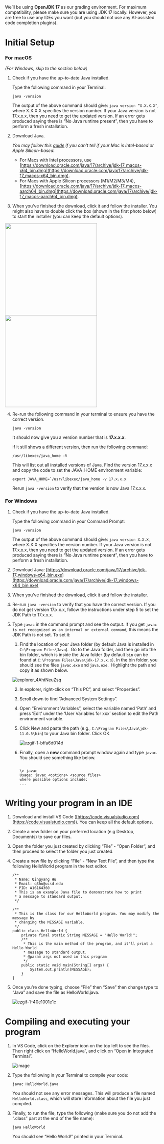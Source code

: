 We’ll be using **OpenJDK 17** as our grading environment. For maximum compatibility, please make sure you are using JDK 17 locally. However, you are free to use any IDEs you want (but you should not use any AI-assisted code completion plugins).

# Initial Setup

### For macOS

_(For Windows, skip to the section below)_

1.  Check if you have the up-to-date Java installed.

    Type the following command in your Terminal:

    ```shell
    java -version
    ```

    The output of the above command should give: `java version “X.X.X.X”`, where X.X.X.X specifies the version number. If your Java version is not 17.x.x.x, then you need to get the updated version. If an error gets produced saying there is “No Java runtime present”, then you have to perform a fresh installation.

2.  Download Java.

    _You may follow this [guide](https://support.apple.com/en-us/HT211814#:~:text=To%20open%20About%20This%20Mac,as%20an%20Intel%2Dbased%20Mac.) if you can’t tell if your Mac is Intel-based or Apple Silicon-based._

    - For Macs with Intel processors, use [https://download.oracle.com/java/17/archive/jdk-17_macos-x64_bin.dmg](https://download.oracle.com/java/17/archive/jdk-17_macos-x64_bin.dmg).
    - For Macs with Apple Silicon processors (M1/M2/M3/M4), [https://download.oracle.com/java/17/archive/jdk-17_macos-aarch64_bin.dmg](https://download.oracle.com/java/17/archive/jdk-17_macos-aarch64_bin.dmg).

3.  When you’ve finished the download, click it and follow the installer. You might also have to double click the box (shown in the first photo below) to start the installer (you can keep the default options).

<img src="https://user-images.githubusercontent.com/12138874/224300834-78e20301-8a06-4f4d-9927-41d081a6b4eb.png" height="300"><img src="https://user-images.githubusercontent.com/12138874/224300859-08f22d6b-e5f1-44ce-b0cb-891098e90e73.png" height="300">

4.  Re-run the following command in your terminal to ensure you have the correct version.

        java -version

    It should now give you a version number that is **17.x.x.x**.

    If it still shows a different version, then run the following command:

        /usr/libexec/java_home -V

    This will list out all installed versions of Java. Find the version 17.x.x.x and copy the code to set the JAVA_HOME environment variable:

        export JAVA_HOME=`/usr/libexec/java_home -v 17.x.x.x

    Rerun `java -version` to verify that the version is now Java 17.x.x.x.

### For Windows

1.  Check if you have the up-to-date Java installed.

    Type the following command in your Command Prompt:

        java -version

    The output of the above command should give: `java version X.X.X`, where X.X.X specifies the version number. If your Java version is not 17.x.x.x, then you need to get the updated version. If an error gets produced saying there is “No Java runtime present”, then you have to perform a fresh installation.

2.  Download Java: [https://download.oracle.com/java/17/archive/jdk-17_windows-x64_bin.exe](https://download.oracle.com/java/17/archive/jdk-17_windows-x64_bin.exe)
3.  When you’ve finished the download, click it and follow the installer.

4.  Re-run `java -version` to verify that you have the correct version. If you do not get version 17.x.x.x, follow the instructions under step 5 to set the JDK Path to 17.x.x.x.
5.  Type `javac` in the command prompt and see the output. If you get `javac is not recognized as an internal or external command`, this means the JDK Path is not set. To set it:

    1.  Find the location of your Java folder (by default Java is installed in `C:\Program Files\Java`).  Go to the Java folder, and then go into the bin folder, which is inside the Java folder (by default `bin` can be found at `C:\Program Files\Java\jdk-17.x.x.x`). In the bin folder, you should see the files `javac.exe` and `java.exe`.  Highlight the path and copy it as shown below.

    ![explorer_4AhtNeuZsq](https://user-images.githubusercontent.com/12138874/224301061-a35a2b69-ddcd-47b7-b58e-88ad38f9397c.gif)

    2.  In explorer, right-click on “This PC”, and select “Properties”.
    3.  Scroll down to find “Advanced System Settings”.
    4.  Open “Environment Variables”, select the variable named ‘Path’ and press ‘Edit’ under the ‘User Variables for xxx’ section to edit the Path environment variable.
    5.  Click New and paste the path (e.g., `C:\Program Files\Java\jdk-11.0.5\bin`) to your Java bin folder. Click OK.

        ![ezgif-1-bffa6d014d](https://user-images.githubusercontent.com/12138874/224301146-5766b532-74ad-4dfa-ab76-827cd7bafc5d.gif)

    6.  Finally, open a **new** command prompt window again and type `javac`. You should see something like below.

        ```

        \> javac
        Usage: javac <options> <source files>
        where possible options include:
        ...
        ```

# Writing your program in an IDE

1.  Download and install VS Code ([https://code.visualstudio.com](https://code.visualstudio.com)). You can keep all the default options.
2.  Create a new folder on your preferred location (e.g Desktop, Documents) to save our files.
3.  Open the folder you just created by clicking “File” - “Open Folder”, and then proceed to select the folder you just created.
4.  Create a new file by clicking “File” - “New Text File”, and then type the following HelloWorld program in the text editor.

    ```
    /**
     * Name: Qingyang Hu
     * Email: q3hu@ucsd.edu
     * PID: A16164360
     * This is an example Java file to demonstrate how to print
     * a message to standard output.
     */

    /**
     * This is the class for our HelloWorld program. You may modify the message by
     * changing the MESSAGE variable.
     */
    public class HelloWorld {
        private final static String MESSAGE = "Hello World!";
        /**
         * This is the main method of the program, and it'll print a Hello World
         * message to standard output.
         * @param args not used in this program
         */
        public static void main(String[] args) {
            System.out.println(MESSAGE);
        }
    }
    ```

5.  Once you’re done typing, choose “File” then “Save” then change type to “Java” and save the file as HelloWorld.java.

    ![ezgif-1-40e1001e1c](https://user-images.githubusercontent.com/12138874/224301407-fc676179-8afb-4b23-8b0c-52f062038aa9.gif)

# Compiling and executing your program

1.  In VS Code, click on the Explorer icon on the top left to see the files. Then right click on “HelloWorld.java”, and click on “Open in Integrated Terminal”.

    ![image](https://user-images.githubusercontent.com/12138874/224301380-4b8bfd8c-e48e-4141-83fd-554442e4e0e0.png)

2.  Type the following in your Terminal to compile your code:

        javac HelloWorld.java

    You should not see any error messages. This will produce a file named `HelloWorld.class`, which will store information about the file you just compiled.

3.  Finally, to run the file, type the following (make sure you do not add the “.class” part at the end of the file name):

        java HelloWorld

    You should see “Hello World!” printed in your Terminal.
